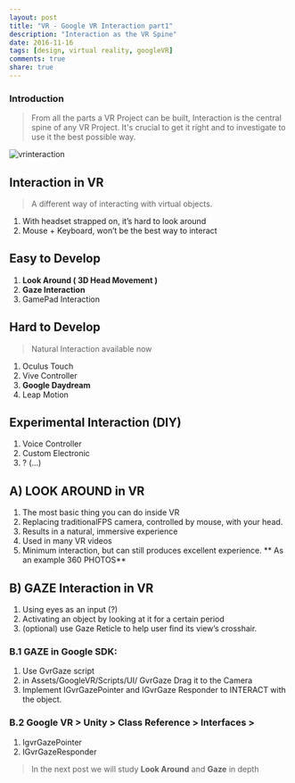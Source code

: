 ```yaml
---
layout: post
title: "VR - Google VR Interaction part1"
description: "Interaction as the VR Spine"
date: 2016-11-16
tags: [design, virtual reality, googleVR]
comments: true
share: true
---
```


### Introduction

> From all the parts a VR Project can be built, Interaction is the central spine of any VR Project.
> It's crucial to get it right and to investigate to use it the best possible way.

![vrinteraction](https://cloud.githubusercontent.com/assets/17754060/20348478/fa83a120-abdb-11e6-8b65-d7e0a3fcbb73.png)

## Interaction in VR
> A different way of interacting with virtual objects.

1.  With headset strapped on, it’s hard to look around
2.  Mouse + Keyboard, won’t be the best way to interact

## Easy to Develop

1. **Look Around ( 3D Head Movement )**
2. **Gaze Interaction**
3. GamePad Interaction

## Hard to Develop
> Natural Interaction available now

1. Oculus Touch
2. Vive Controller
3. **Google Daydream**
4. Leap Motion

## Experimental Interaction (DIY)
1. Voice Controller
2. Custom Electronic
3. ? (…)

## A) LOOK AROUND in VR
1. The most basic thing you can do inside VR 
2. Replacing traditionalFPS camera, controlled by mouse, with your head.
3. Results in a natural, immersive experience
4. Used in many VR videos
5. Minimum interaction, but can still produces excellent experience.
** As an example 360 PHOTOS**

## B) GAZE Interaction in VR
1. Using eyes as an input (?)
2. Activating an object by looking at it for a certain period
3. (optional) use Gaze Reticle to help user find its view’s crosshair.

### B.1 GAZE in Google SDK: 
1. Use GvrGaze script
2. in Assets/GoogleVR/Scripts/UI/ GvrGaze Drag it to the Camera
3. Implement IGvrGazePointer and IGvrGaze Responder to INTERACT with the object.

### B.2 Google VR > Unity > Class Reference > Interfaces > 
1. IgvrGazePointer
2. IGvrGazeResponder

> In the next post we will study **Look Around** and **Gaze** in depth
